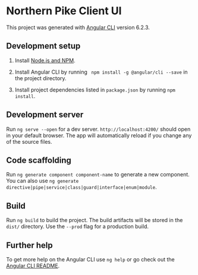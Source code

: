 # Northern Pike Client UI

This project was generated with [Angular CLI](https://github.com/angular/angular-cli) version 6.2.3.

## Development setup

1. Install [Node.js and NPM](https://nodejs.org/en/download/).

2. Install Angular CLI by running ` npm install -g @angular/cli --save` in the project directory.

3. Install project dependencies listed in `package.json` by running `npm install`.

## Development server

Run `ng serve --open` for a dev server. `http://localhost:4200/` should open in your default browser. The app will automatically reload if you change any of the source files.

## Code scaffolding

Run `ng generate component component-name` to generate a new component. You can also use `ng generate directive|pipe|service|class|guard|interface|enum|module`.

## Build

Run `ng build` to build the project. The build artifacts will be stored in the `dist/` directory. Use the `--prod` flag for a production build.

## Further help

To get more help on the Angular CLI use `ng help` or go check out the [Angular CLI README](https://github.com/angular/angular-cli/blob/master/README.md).
